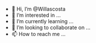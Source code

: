 - 👋 Hi, I’m @Willascosta
- 👀 I’m interested in ...
- 🌱 I’m currently learning ...
- 💞️ I’m looking to collaborate on ...
- 📫 How to reach me ...

<!---
Willascosta/Willascosta is a ✨ special ✨ repository because its `README.md` (this file) appears on your GitHub profile.
You can click the Preview link to take a look at your changes.
--->
